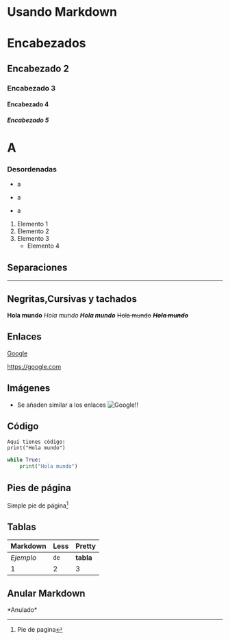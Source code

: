 # Usando Markdown

# Encabezados
## Encabezado 2
### Encabezado 3
#### Encabezado 4
##### Encabezado 5

# A
### Desordenadas
- a
* a
+ a

1. Elemento 1
2. Elemento 2
3. Elemento 3
    - Elemento 4

## Separaciones
___ 

## Negritas,Cursivas y tachados
**Hola mundo**
*Hola mundo*
***Hola mundo***
~~Hola mundo~~
~~***Hola mundo***~~


## Enlaces
[Google](https://google.com)

<https://google.com>


## Imágenes
- Se añaden similar a los enlaces 
![Google!!](https://wallsdesk.com/google-57463/)

## Código
    Aquí tienes código:
    print("Hola mundo")
~~~python
while True:
    print("Hola mundo")
~~~

## Pies de página

Simple pie de página[^1]

[^1]: Pie de pagina

## Tablas 

Markdown | Less | Pretty
--- | --- | --- 
*Ejemplo* | `de` | **tabla**
1 | 2 | 3

## Anular Markdown

\*Anulado*
